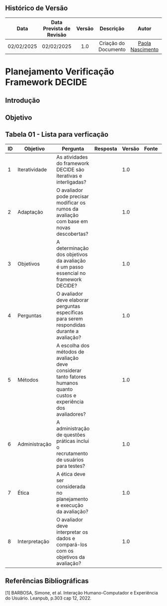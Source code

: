 ## Histórico de Versão
|    Data    | Data Prevista de Revisão | Versão |      Descrição       |                    Autor                    |                     Revisor                      |
| :--------: | :----------------------: | :----: | :------------------: | :-----------------------------------------: | :----------------------------------------------: |
| 02/02/2025 |        02/02/2025        |  1.0   | Criação do Documento | [Paola Nascimento](https://github.com/paolaalim) | [Karolina Vieira](https://github.com/Karolina91) |

 
# **Planejamento Verificação Framework DECIDE**


## Introdução

## Objetivo

## Tabela 01 - Lista para verficação 

| ID  | Objetivo | Pergunta | Resposta | Versão | Fonte | Autor |
|-----|----------|----------|----------|--------|-------|-------|            
| 1   | Iteratividade | As atividades do framework DECIDE são iterativas e interligadas? |  | 1.0 |     |      |
| 2   | Adaptação | O avaliador pode precisar modificar os rumos da avaliação com base em novas descobertas? |  | 1.0 |     |      |
| 3   | Objetivos | A determinação dos objetivos da avaliação é um passo essencial no framework DECIDE? |  | 1.0 |     |      |
| 4   | Perguntas | O avaliador deve elaborar perguntas específicas para serem respondidas durante a avaliação? |  | 1.0 |     |      |
| 5   | Métodos | A escolha dos métodos de avaliação deve considerar tanto fatores humanos quanto custos e experiência dos avaliadores? |  | 1.0 |     |      |
| 6   | Administração | A administração de questões práticas inclui o recrutamento de usuários para testes? |  | 1.0 |     |      |
| 7   | Ética | A ética deve ser considerada no planejamento e execução da avaliação? |  | 1.0 |     |      |
| 8   | Interpretação | O avaliador deve interpretar os dados e compará-los com os objetivos da avaliação? |  | 1.0 |     |      |





## Referências Bibliográficas

[1] BARBOSA, Simone, et al. Interação Humano-Computador e Experiência do Usuário. Leanpub, p.303  cap 12, 2022.